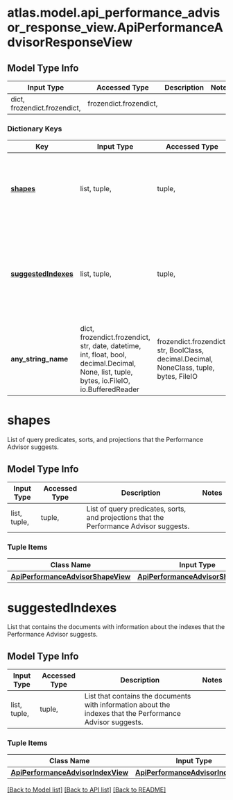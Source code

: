 # atlas.model.api_performance_advisor_response_view.ApiPerformanceAdvisorResponseView

## Model Type Info
Input Type | Accessed Type | Description | Notes
------------ | ------------- | ------------- | -------------
dict, frozendict.frozendict,  | frozendict.frozendict,  |  | 

### Dictionary Keys
Key | Input Type | Accessed Type | Description | Notes
------------ | ------------- | ------------- | ------------- | -------------
**[shapes](#shapes)** | list, tuple,  | tuple,  | List of query predicates, sorts, and projections that the Performance Advisor suggests. | [optional] 
**[suggestedIndexes](#suggestedIndexes)** | list, tuple,  | tuple,  | List that contains the documents with information about the indexes that the Performance Advisor suggests. | [optional] 
**any_string_name** | dict, frozendict.frozendict, str, date, datetime, int, float, bool, decimal.Decimal, None, list, tuple, bytes, io.FileIO, io.BufferedReader | frozendict.frozendict, str, BoolClass, decimal.Decimal, NoneClass, tuple, bytes, FileIO | any string name can be used but the value must be the correct type | [optional]

# shapes

List of query predicates, sorts, and projections that the Performance Advisor suggests.

## Model Type Info
Input Type | Accessed Type | Description | Notes
------------ | ------------- | ------------- | -------------
list, tuple,  | tuple,  | List of query predicates, sorts, and projections that the Performance Advisor suggests. | 

### Tuple Items
Class Name | Input Type | Accessed Type | Description | Notes
------------- | ------------- | ------------- | ------------- | -------------
[**ApiPerformanceAdvisorShapeView**](ApiPerformanceAdvisorShapeView.md) | [**ApiPerformanceAdvisorShapeView**](ApiPerformanceAdvisorShapeView.md) | [**ApiPerformanceAdvisorShapeView**](ApiPerformanceAdvisorShapeView.md) |  | 

# suggestedIndexes

List that contains the documents with information about the indexes that the Performance Advisor suggests.

## Model Type Info
Input Type | Accessed Type | Description | Notes
------------ | ------------- | ------------- | -------------
list, tuple,  | tuple,  | List that contains the documents with information about the indexes that the Performance Advisor suggests. | 

### Tuple Items
Class Name | Input Type | Accessed Type | Description | Notes
------------- | ------------- | ------------- | ------------- | -------------
[**ApiPerformanceAdvisorIndexView**](ApiPerformanceAdvisorIndexView.md) | [**ApiPerformanceAdvisorIndexView**](ApiPerformanceAdvisorIndexView.md) | [**ApiPerformanceAdvisorIndexView**](ApiPerformanceAdvisorIndexView.md) |  | 

[[Back to Model list]](../../README.md#documentation-for-models) [[Back to API list]](../../README.md#documentation-for-api-endpoints) [[Back to README]](../../README.md)

